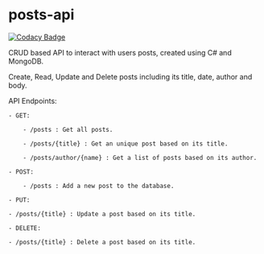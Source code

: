 # posts-api

[![Codacy Badge](https://api.codacy.com/project/badge/Grade/a9459bbf21c64c4ca434638e26e10bdc)](https://app.codacy.com/app/Bayke96/posts-api?utm_source=github.com&utm_medium=referral&utm_content=Bayke96/posts-api&utm_campaign=Badge_Grade_Dashboard)

CRUD based API to interact with users posts, created using C# and MongoDB.

Create, Read, Update and Delete posts including its title, date, author and body.

API Endpoints:

	- GET:
	
		- /posts : Get all posts.
	
		- /posts/{title} : Get an unique post based on its title.
		
		- /posts/author/{name} : Get a list of posts based on its author.
		
	- POST:
	
		- /posts : Add a new post to the database.
		
	- PUT:
	
	- /posts/{title} : Update a post based on its title.
	
	- DELETE:
	
	- /posts/{title} : Delete a post based on its title.